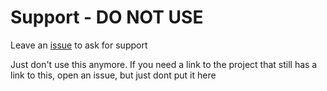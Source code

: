 # Support - DO NOT USE
Leave an [issue](https://github.com/thetechrobo/support/issues) to ask for support

Just don't use this anymore. If you need a link to the project that still has a link to this, open an issue, but just dont put it here
